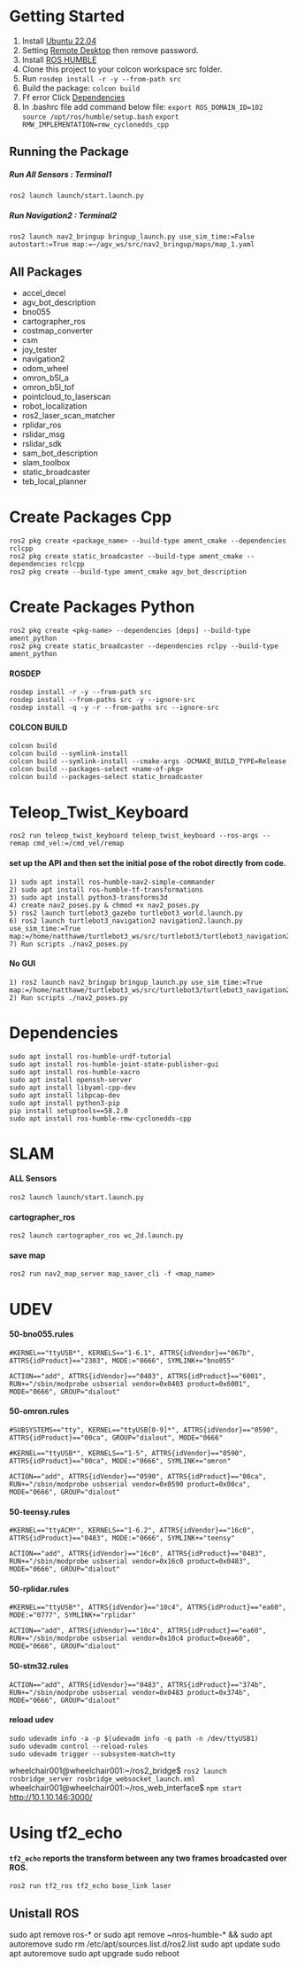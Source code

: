 # Getting Started
1) Install [Ubuntu 22.04](https://ubuntu.com/download/desktop)
2) Setting [Remote Desktop](https://linuxhint.com/enable-remote-desktop-ubuntu-access-windows/) then remove password.
3) Install [ROS HUMBLE](https://docs.ros.org/en/humble/Installation/Ubuntu-Install-Debians.html)
4) Clone this project to your colcon workspace src folder.
5) Run `rosdep install -r -y --from-path src`
6) Build the package: `colcon build`
7) Ff error Click [Dependencies](#Dependencies)
8) In .bashrc file add command below file: 
    `export ROS_DOMAIN_ID=102` 
    `source /opt/ros/humble/setup.bash`
    `export RMW_IMPLEMENTATION=rmw_cyclonedds_cpp`

## Running the Package

##### Run All Sensors : Terminal1
    ros2 launch launch/start.launch.py

##### Run Navigation2 : Terminal2
    
    ros2 launch nav2_bringup bringup_launch.py use_sim_time:=False autostart:=True map:=~/agv_ws/src/nav2_bringup/maps/map_1.yaml   

## All Packages
- accel_decel
- agv_bot_description
- bno055
- cartographer_ros
- costmap_converter
- csm
- joy_tester
- navigation2
- odom_wheel
- omron_b5l_a
- omron_b5l_tof
- pointcloud_to_laserscan
- robot_localization
- ros2_laser_scan_matcher
- rplidar_ros
- rslidar_msg
- rslidar_sdk
- sam_bot_description
- slam_toolbox
- static_broadcaster
- teb_local_planner

# Create Packages Cpp
    ros2 pkg create <package_name> --build-type ament_cmake --dependencies rclcpp
    ros2 pkg create static_broadcaster --build-type ament_cmake --dependencies rclcpp
    ros2 pkg create --build-type ament_cmake agv_bot_description

# Create Packages Python
    ros2 pkg create <pkg-name> --dependencies [deps] --build-type ament_python
    ros2 pkg create static_broadcaster --dependencies rclpy --build-type ament_python
    
#### ROSDEP
    rosdep install -r -y --from-path src
    rosdep install --from-paths src -y --ignore-src
    rosdep install -q -y -r --from-paths src --ignore-src

#### COLCON BUILD
    colcon build
    colcon build --symlink-install
    colcon build --symlink-install --cmake-args -DCMAKE_BUILD_TYPE=Release
    colcon build --packages-select <name-of-pkg>
    colcon build --packages-select static_broadcaster
    
# Teleop_Twist_Keyboard
    ros2 run teleop_twist_keyboard teleop_twist_keyboard --ros-args --remap cmd_vel:=/cmd_vel/remap


#### set up the API and then set the initial pose of the robot directly from code.
    1) sudo apt install ros-humble-nav2-simple-commander
    2) sudo apt install ros-humble-tf-transformations
    3) sudo apt install python3-transforms3d
    4) create nav2_poses.py & chmod +x nav2_poses.py
    5) ros2 launch turtlebot3_gazebo turtlebot3_world.launch.py
    6) ros2 launch turtlebot3_navigation2 navigation2.launch.py use_sim_time:=True map:=/home/natthawe/turtlebot3_ws/src/turtlebot3/turtlebot3_navigation2/map/map.yaml
    7) Run scripts ./nav2_poses.py

#### No GUI
    1) ros2 launch nav2_bringup bringup_launch.py use_sim_time:=True map:=/home/natthawe/turtlebot3_ws/src/turtlebot3/turtlebot3_navigation2/map/map.yaml
    2) Run scripts ./nav2_poses.py

# Dependencies
    sudo apt install ros-humble-urdf-tutorial
    sudo apt install ros-humble-joint-state-publisher-gui
    sudo apt install ros-humble-xacro
    sudo apt install openssh-server
    sudo apt install libyaml-cpp-dev
    sudo apt install libpcap-dev
    sudo apt install python3-pip
    pip install setuptools==58.2.0
    sudo apt install ros-humble-rmw-cyclonedds-cpp
    

# SLAM
#### ALL Sensors
    ros2 launch launch/start.launch.py

#### cartographer_ros
    ros2 launch cartographer_ros wc_2d.launch.py

#### save map
    ros2 run nav2_map_server map_saver_cli -f <map_name>

# UDEV   
#### 50-bno055.rules
    #KERNEL=="ttyUSB*", KERNELS=="1-6.1", ATTRS{idVendor}=="067b", ATTRS{idProduct}=="2303", MODE:="0666", SYMLINK+="bno055"

    ACTION=="add", ATTRS{idVendor}=="0403", ATTRS{idProduct}=="6001", RUN+="/sbin/modprobe usbserial vendor=0x0403 product=0x6001", MODE="0666", GROUP="dialout"

#### 50-omron.rules
    #SUBSYSTEMS=="tty", KERNEL=="ttyUSB[0-9]*", ATTRS{idVendor}=="0590", ATTRS{idProduct}=="00ca", GROUP="dialout", MODE="0666"

    #KERNEL=="ttyUSB*", KERNELS=="1-5", ATTRS{idVendor}=="0590", ATTRS{idProduct}=="00ca", MODE:="0666", SYMLINK+="omron"

    ACTION=="add", ATTRS{idVendor}=="0590", ATTRS{idProduct}=="00ca", RUN+="/sbin/modprobe usbserial vendor=0x0590 product=0x00ca", MODE="0666", GROUP="dialout"    

#### 50-teensy.rules
    #KERNEL=="ttyACM*", KERNELS=="1-6.2", ATTRS{idVendor}=="16c0", ATTRS{idProduct}=="0483", MODE:="0666", SYMLINK+="teensy"

    ACTION=="add", ATTRS{idVendor}=="16c0", ATTRS{idProduct}=="0483", RUN+="/sbin/modprobe usbserial vendor=0x16c0 product=0x0483", MODE="0666", GROUP="dialout"

#### 50-rplidar.rules
    #KERNEL=="ttyUSB*", ATTRS{idVendor}=="10c4", ATTRS{idProduct}=="ea60", MODE:="0777", SYMLINK+="rplidar"

    ACTION=="add", ATTRS{idVendor}=="10c4", ATTRS{idProduct}=="ea60", RUN+="/sbin/modprobe usbserial vendor=0x10c4 product=0xea60", MODE="0666", GROUP="dialout"    

#### 50-stm32.rules
    ACTION=="add", ATTRS{idVendor}=="0483", ATTRS{idProduct}=="374b", RUN+="/sbin/modprobe usbserial vendor=0x0483 product=0x374b", MODE="0666", GROUP="dialout"

#### reload udev
    sudo udevadm info -a -p $(udevadm info -q path -n /dev/ttyUSB1)
    sudo udevadm control --reload-rules
    sudo udevadm trigger --subsystem-match=tty 


wheelchair001@wheelchair001:~/ros2_bridge$  `ros2 launch rosbridge_server rosbridge_websocket_launch.xml`
wheelchair001@wheelchair001:~/ros_web_interface$  `npm start`
http://10.1.10.146:3000/

# Using tf2_echo
#### `tf2_echo` reports the transform between any two frames broadcasted over ROS.
    ros2 run tf2_ros tf2_echo base_link laser

## Unistall ROS
sudo apt remove ros-* or sudo apt remove ~nros-humble-* && sudo apt autoremove
sudo rm /etc/apt/sources.list.d/ros2.list
sudo apt update
sudo apt autoremove
sudo apt upgrade
sudo reboot
